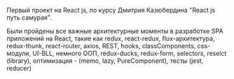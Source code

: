 Первый проект на React js, по курсу Дмитрия Казюбердина "React js путь самурая".

Были пройдены все важные архитектурные моменты в разработке SPA приложений на React, такие как redux, react-redux, flux-архитектура, redux-thunk, react-router, axios, REST, hooks, classComponents, css-модули, UI-BLL, немного ООП, redux-ducks, redux-form, selectors, reselct (library), оптимизация - (memo, lazy, PureComponent), тесты (jest, reducer)
